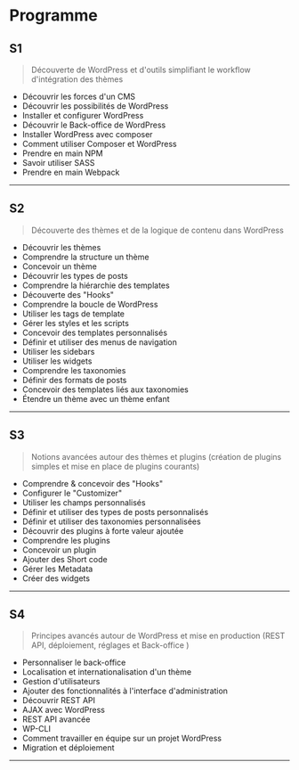# Programme

## S1

> Découverte de WordPress et d'outils simplifiant le workflow d'intégration des thèmes

- Découvrir les forces d'un CMS
- Découvrir les possibilités de WordPress
- Installer et configurer WordPress
- Découvrir le Back-office de WordPress
- Installer WordPress avec composer
- Comment utiliser Composer et WordPress
- Prendre en main NPM
- Savoir utiliser SASS
- Prendre en main Webpack

---

## S2

>  Découverte des thèmes et de la logique de contenu dans WordPress

- Découvrir les thèmes
- Comprendre la structure un thème
- Concevoir un thème
- Découvrir les types de posts
- Comprendre la hiérarchie des templates
- Découverte des "Hooks"
- Comprendre la boucle de WordPress
- Utiliser les tags de template
- Gérer les styles et les scripts
- Concevoir des templates personnalisés
- Définir et utiliser des menus de navigation
- Utiliser les sidebars
- Utiliser les widgets
- Comprendre les taxonomies
- Définir des formats de posts
- Concevoir des templates liés aux taxonomies
- Étendre un thème avec un thème enfant

---

## S3

> Notions avancées autour des thèmes et plugins (création de plugins simples et mise en place de plugins courants)

- Comprendre & concevoir des "Hooks"
- Configurer le "Customizer"
- Utiliser les champs personnalisés
- Définir et utiliser des types de posts personnalisés
- Définir et utiliser des taxonomies personnalisées
- Découvrir des plugins à forte valeur ajoutée
- Comprendre les plugins
- Concevoir un plugin
- Ajouter des Short code
- Gérer les Metadata
- Créer des widgets

---

## S4

> Principes avancés autour de WordPress et mise en production (REST API, déploiement, réglages et Back-office )

- Personnaliser le back-office
- Localisation et internationalisation d'un thème
- Gestion d'utilisateurs
- Ajouter des fonctionnalités à l'interface d'administration
- Découvrir REST API
- AJAX avec WordPress
- REST API avancée
- WP-CLI
- Comment travailler en équipe sur un projet WordPress
- Migration et déploiement

---